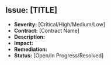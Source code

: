 ## Issue: [TITLE]

- **Severity:** [Critical/High/Medium/Low]
- **Contract:** [Contract Name]
- **Description:** 
- **Impact:** 
- **Remediation:** 
- **Status:** [Open/In Progress/Resolved]

